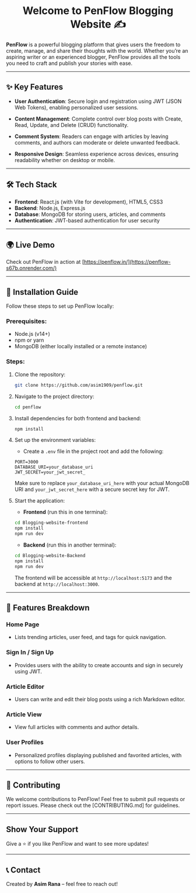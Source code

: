 <h1 align="center">Welcome to PenFlow Blogging Website ✍️</h1>

**PenFlow** is a powerful blogging platform that gives users the freedom to create, manage, and share their thoughts with the world. Whether you’re an aspiring writer or an experienced blogger, PenFlow provides all the tools you need to craft and publish your stories with ease.

---

## ✨ Key Features

- **User Authentication**: Secure login and registration using JWT (JSON Web Tokens), enabling personalized user sessions.
  
- **Content Management**: Complete control over blog posts with Create, Read, Update, and Delete (CRUD) functionality.

- **Comment System**: Readers can engage with articles by leaving comments, and authors can moderate or delete unwanted feedback.

- **Responsive Design**: Seamless experience across devices, ensuring readability whether on desktop or mobile.

---

## 🛠️ Tech Stack

- **Frontend**: React.js (with Vite for development), HTML5, CSS3
- **Backend**: Node.js, Express.js
- **Database**: MongoDB for storing users, articles, and comments
- **Authentication**: JWT-based authentication for user security

---

## 🌍 Live Demo

Check out PenFlow in action at [https://penflow.in/](https://penflow-s67b.onrender.com/)

---

## 🔧 Installation Guide

Follow these steps to set up PenFlow locally:

### Prerequisites:
- Node.js (v14+)
- npm or yarn
- MongoDB (either locally installed or a remote instance)

### Steps:

1. Clone the repository:
    ```bash
    git clone https://github.com/asim1909/penflow.git
    ```

2. Navigate to the project directory:
    ```bash
    cd penflow
    ```

3. Install dependencies for both frontend and backend:
    ```bash
    npm install
    ```

4. Set up the environment variables:
   - Create a `.env` file in the project root and add the following:

    ```plaintext
    PORT=3000
    DATABASE_URI=your_database_uri
    JWT_SECRET=your_jwt_secret_
    ```

    Make sure to replace `your_database_uri_here` with your actual MongoDB URI and `your_jwt_secret_here` with a secure secret key for JWT.

5. Start the application:

   - **Frontend** (run this in one terminal):
    ```bash
    cd Blogging-website-frontend
    npm install
    npm run dev
    ```

   - **Backend** (run this in another terminal):
    ```bash
    cd Blogging-website-Backend
    npm install
    npm run dev
    ```

    The frontend will be accessible at `http://localhost:5173` and the backend at `http://localhost:3000`.

---

## 🚀 Features Breakdown

### Home Page
- Lists trending articles, user feed, and tags for quick navigation.

### Sign In / Sign Up
- Provides users with the ability to create accounts and sign in securely using JWT.

### Article Editor
- Users can write and edit their blog posts using a rich Markdown editor.

### Article View
- View full articles with comments and author details.

### User Profiles
- Personalized profiles displaying published and favorited articles, with options to follow other users.

---

## 🤝 Contributing

We welcome contributions to PenFlow! Feel free to submit pull requests or report issues. Please check out the [CONTRIBUTING.md] for guidelines.

---

## Show Your Support

Give a ⭐️ if you like PenFlow and want to see more updates!

---

## 📞 Contact

Created by **Asim Rana** – feel free to reach out!
